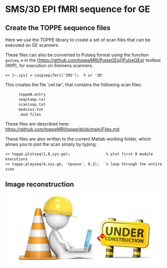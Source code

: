 # SMS/3D EPI fMRI sequence for GE

## Create the TOPPE sequence files

Here we use the TOPPE library to create a set of scan files
that can be executed on GE scanners.

These files can also be converted to Pulseq format 
using the function `ge2seq.m` in the [https://github.com/toppeMRI/PulseGEq](PulseGEq) toolbox (WIP),
for execution on Siemens scanners.

```
>> [~,sys] = caipiepifmri('SMS');  % or '3D'
```

This creates the file 'cef.tar', that contains the following scan files:
```
      toppeN.entry
      seqstamp.txt
      scanloop.txt
      modules.txt
      .mod files
```
 These files are described here: https://github.com/toppeMRI/toppe/blob/main/Files.md

These files are also written to the current Matlab working folder,
which allows you to plot the scan simply by typing:
```
>> toppe.plotseq(1,8,sys.ge);                % plot first 8 module executions
>> toppe.playseq(4,sys.ge, 'tpause', 0.2);   % loop through the entire scan
```

## Image reconstruction

![Under (re)construction!](underreconstruction.jpg)


<!--
To create small jpg file (Linux):
inkscape -C -o underreconstruction.png underreconstruction.svg 
convert -quality 30 underreconstruction.png underreconstruction.jpg
-->
